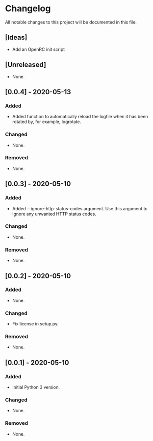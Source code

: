 # Changelog

All notable changes to this project will be documented in this file.

## [Ideas]

- Add an OpenRC init script

## [Unreleased]

- None.

## [0.0.4] - 2020-05-13

### Added

- Added function to automatically reload the logfile when it has been rotated by, for example, logrotate.

### Changed

- None.

### Removed

- None.

## [0.0.3] - 2020-05-10

### Added

- Added --ignore-http-status-codes argument. Use this argument to ignore any unwanted HTTP status codes.

### Changed

- None.

### Removed

- None.

## [0.0.2] - 2020-05-10

### Added

- None.

### Changed

- Fix license in setup.py.

### Removed

- None.

## [0.0.1] - 2020-05-10

### Added

- Initial Python 3 version.

### Changed

- None.

### Removed

- None.
